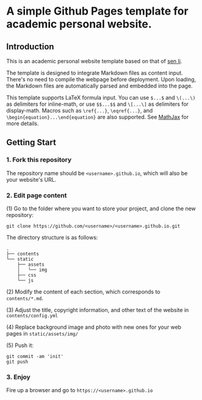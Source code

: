 



# A simple Github Pages template for academic personal website.


## Introduction

This is an academic personal website template based on that of [sen li](https://github.com/senli1073/senli1073.github.io).

The template is designed to integrate Markdown files as content input.  There's no need to compile the webpage before deployment.  Upon loading, the Markdown files are automatically parsed and embedded into the page.

This template supports LaTeX formula input. You can use `$...$` and `\(...\)` as delimiters for inline-math, or use `$$...$$` and `\[...\]` as delimiters for display-math. Macros such as `\ref{...}`, `\eqref{...}`, and `\begin{equation}...\end{equation}` are also supported. See [MathJax](https://docs.mathjax.org/en/latest/index.html) for more details.



## Getting Start
### 1. Fork this repository
The repository name should be `<username>.github.io`, which will also be your website's URL.


### 2. Edit page content

(1) Go to the folder where you want to store your project, and clone the new repository:
```
git clone https://github.com/<username>/<username>.github.io.git
```
The directory structure is as follows:

```.
.
├── contents
└── static
    ├── assets
    │   └── img
    ├── css
    └── js
```

(2) Modify the content of each section, which corresponds to `contents/*.md`.

(3) Adjust the title, copyright information, and other text of the website in `contents/config.yml`

(4) Replace background image and photo with new ones for your web pages in `static/assets/img/`

(5) Push it: 
```
git commit -am 'init'
git push
```


### 3. Enjoy

Fire up a browser and go to `https://<username>.github.io`


